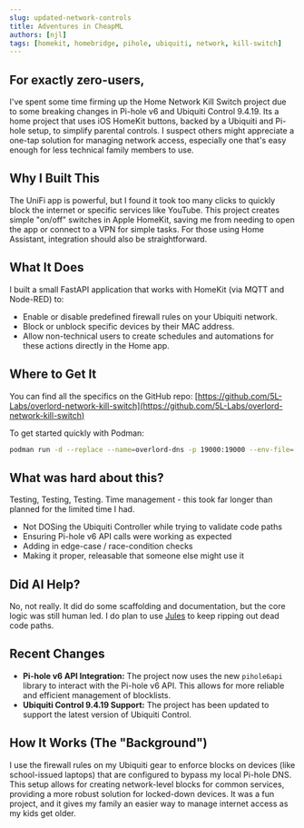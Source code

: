 ```yaml
---
slug: updated-network-controls
title: Adventures in CheapML
authors: [njl]
tags: [homekit, homebridge, pihole, ubiquiti, network, kill-switch]
---
```


## For exactly zero-users,

I've spent some time firming up the Home Network Kill Switch project due to some breaking changes in Pi-hole v6 and Ubiquiti Control 9.4.19. Its a home project that uses iOS HomeKit buttons, backed by a Ubiquiti and Pi-hole setup, to simplify parental controls. I suspect others might appreciate a one-tap solution for managing network access, especially one that's easy enough for less technical family members to use.

## Why I Built This

The UniFi app is powerful, but I found it took too many clicks to quickly block the internet or specific services like YouTube. This project creates simple "on/off" switches in Apple HomeKit, saving me from needing to open the app or connect to a VPN for simple tasks. For those using Home Assistant, integration should also be straightforward.

## What It Does

I built a small FastAPI application that works with HomeKit (via MQTT and Node-RED) to:

* Enable or disable predefined firewall rules on your Ubiquiti network.
* Block or unblock specific devices by their MAC address.
* Allow non-technical users to create schedules and automations for these actions directly in the Home app.

## Where to Get It

You can find all the specifics on the GitHub repo:
[https://github.com/5L-Labs/overlord-network-kill-switch](https://github.com/5L-Labs/overlord-network-kill-switch)

To get started quickly with Podman:
```bash
podman run -d --replace --name=overlord-dns -p 19000:19000 --env-file=./etc/envfile ghcr.io/5l-labs/overlord-network-kill-switch:2.5
```

## What was hard about this?
 Testing, Testing, Testing. Time management - this took far longer than planned for the limited time I had.

* Not DOSing the Ubiquiti Controller while trying to validate code paths
* Ensuring Pi-hole v6 API calls were working as expected
* Adding in edge-case / race-condition checks
* Making it proper, releasable that someone else might use it

## Did AI Help?
  No, not really. It did do some scaffolding and documentation, but the core logic was still human led.
  I do plan to use [Jules](https://jules.google.com/session) to keep ripping out dead code paths.

## Recent Changes

*   **Pi-hole v6 API Integration:** The project now uses the new `pihole6api` library to interact with the Pi-hole v6 API. This allows for more reliable and efficient management of blocklists.
*   **Ubiquiti Control 9.4.19 Support:** The project has been updated to support the latest version of Ubiquiti Control.

## How It Works (The "Background")

I use the firewall rules on my Ubiquiti gear to enforce blocks on devices (like school-issued laptops) that are configured to bypass my local Pi-hole DNS. This setup allows for creating network-level blocks for common services, providing a more robust solution for locked-down devices. It was a fun project, and it gives my family an easier way to manage internet access as my kids get older.
